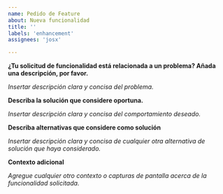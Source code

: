 ```yaml
---
name: Pedido de Feature
about: Nueva funcionalidad
title: ''
labels: 'enhancement'
assignees: 'josx'

---
```



**¿Tu solicitud de funcionalidad está relacionada a un problema? Añada una descripción, por favor.**

_Insertar descripción clara y concisa del problema._

**Describa la solución que considere oportuna.**

_Insertar descripción clara y concisa del comportamiento deseado._

**Describa alternativas que considere como solución**

_Insertar descripción clara y concisa de cualquier otra alternativa de solución que haya considerado._

**Contexto adicional**

_Agregue cualquier otro contexto o capturas de pantalla acerca de la funcionalidad solicitada._

